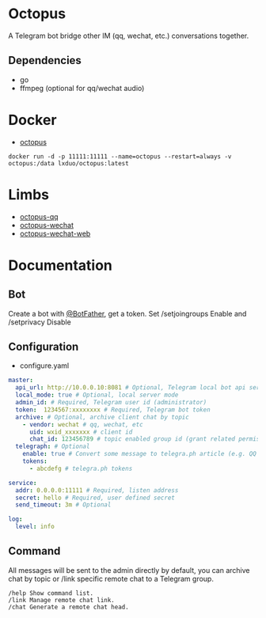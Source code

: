 # Octopus
A Telegram bot bridge other IM (qq, wechat, etc.) conversations together.

## Dependencies
* go
* ffmpeg (optional for qq/wechat audio)

# Docker
* [octopus](https://hub.docker.com/r/lxduo/octopus)
```shell
docker run -d -p 11111:11111 --name=octopus --restart=always -v octopus:/data lxduo/octopus:latest
```

# Limbs
* [octopus-qq](https://github.com/duo/octopus-qq)
* [octopus-wechat](https://github.com/duo/octopus-wechat)
* [octopus-wechat-web](https://github.com/duo/octopus-wechat-web)

# Documentation

## Bot
Create a bot with [@BotFather](https://t.me/botfather), get a token.
Set /setjoingroups Enable and /setprivacy Disable

## Configuration
* configure.yaml
```yaml
master:
  api_url: http://10.0.0.10:8081 # Optional, Telegram local bot api server
  local_mode: true # Optional, local server mode
  admin_id: # Required, Telegram user id (administrator)
  token:  1234567:xxxxxxxx # Required, Telegram bot token
  archive: # Optional, archive client chat by topic
    - vendor: wechat # qq, wechat, etc
      uid: wxid_xxxxxxx # client id
      chat_id: 123456789 # topic enabled group id (grant related permissions to bot)
  telegraph: # Optional
    enable: true # Convert some message to telegra.ph article (e.g. QQ forward message)
    tokens:
      - abcdefg # telegra.ph tokens

service:
  addr: 0.0.0.0:11111 # Required, listen address
  secret: hello # Required, user defined secret
  send_timeout: 3m # Optional

log:
  level: info
```

## Command
All messages will be sent to the admin directly by default, you can archive chat by topic or /link specific remote chat to a Telegram group.
```
/help Show command list.
/link Manage remote chat link.
/chat Generate a remote chat head.
```
